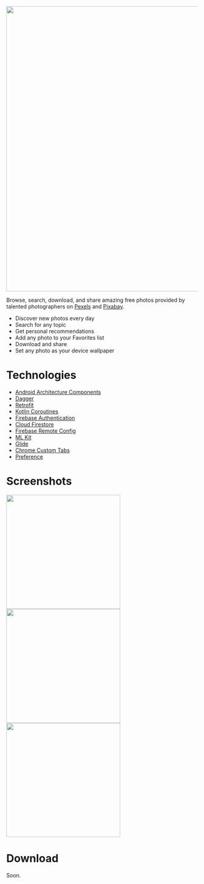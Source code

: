 <img src="../assets/FeatureGraphic.png" width="750">

Browse, search, download, and share amazing free photos provided by talented photographers on [Pexels](https://www.pexels.com) and [Pixabay](https://pixabay.com).

- Discover new photos every day
- Search for any topic
- Get personal recommendations
- Add any photo to your Favorites list
- Download and share
- Set any photo as your device wallpaper

# Technologies
- [Android Architecture Components](https://developer.android.com/topic/libraries/architecture)
- [Dagger](https://dagger.dev)
- [Retrofit](https://square.github.io/retrofit)
- [Kotlin Coroutines](https://kotlinlang.org/docs/reference/coroutines-overview.html)
- [Firebase Authentication](https://firebase.google.com/docs/auth)
- [Cloud Firestore](https://firebase.google.com/docs/firestore)
- [Firebase Remote Config](https://firebase.google.com/docs/remote-config)
- [ML Kit](https://developers.google.com/ml-kit)
- [Glide](https://github.com/bumptech/glide)
- [Chrome Custom Tabs](https://developer.chrome.com/multidevice/android/customtabs)
- [Preference](https://developer.android.com/jetpack/androidx/releases/preference)

# Screenshots
<p>
  <img src="../assets/screenshot1.png" width="300">
  <img src="../assets/screenshot2.png" width="300">
  <img src="../assets/screenshot3.png" width="300">
</p>

# Download
Soon.
